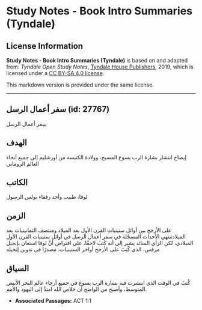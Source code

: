 # Study Notes - Book Intro Summaries (Tyndale)

## License Information

**Study Notes - Book Intro Summaries (Tyndale)** is based on and adapted from: _Tyndale Open Study Notes_, [Tyndale House Publishers](https://tyndaleopenresources.com/), 2019, which is licensed under a [CC BY-SA 4.0 license](https://creativecommons.org/licenses/by-sa/4.0/legalcode.en).

This markdown version is provided under the same license.



--------------------------------

## سفر أعمال الرسل (id: 27767)

سِفر أعمال الرسل

الهدف
-----

إيضاح انتشار بشارة الرب يسوع المسيح، وولادة الكنيسة من أورشليم إلى جميع أنحاء العالم الروماني

الكاتب
------

لوقا، طبيب وأحد رفقاء بولس الرسول

الزمن
-----

على الأرجح بين أوائل ستينيات القرن الأول بعد الميلاد ومنتصف الثمانينيات بعد الميلادتنتهي الأحداث المسجَّلة في سفر أعمال الرسل في أوائل ستينيات القرن الأول الميلادي، لكن الرأي السائد يشير إلى أنه كُتبَ لاحقًا، على افتراض أنَّ لوقا استعان بإنجيل مرقس، الذي كُتِبَ على الأرجح أواخر الستينيات، مصدرًا في تدوين إنجيله

السياق
------

كُتبَ في الوقت الذي انتشرت فيه بشارة الرب يسوع في جميع أرجاء عالم البحر الأبيض المتوسط، وأصبح من الواضح أن خلاص الله امتدَّ إلى اليهود والأمم.

* **Associated Passages:** ACT 1:1

